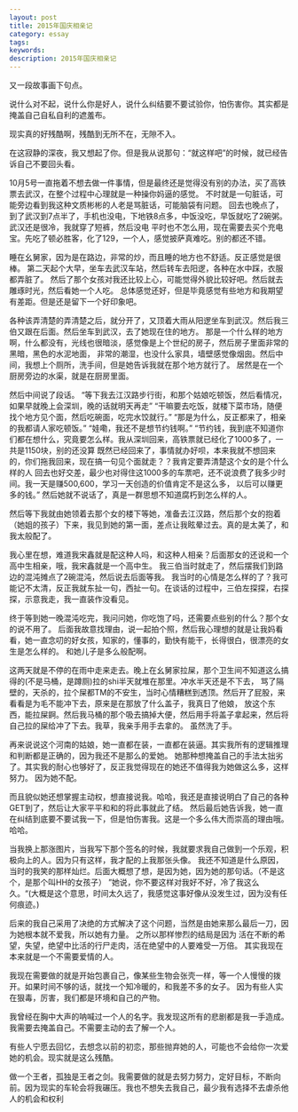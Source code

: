 ```yaml
---
layout: post
title: 2015年国庆相亲记
category: essay
tags: 
keywords: 
description: 2015年国庆相亲记
---
```




又一段故事画下句点。

说什么对不起，说什么你是好人，说什么纠结要不要试验你，怕伤害你。其实都是掩盖自己自私自利的遮羞布。

现实真的好残酷啊，残酷到无所不在，无隙不入。

在这寂静的深夜，我又想起了你。但是我从说那句：“就这样吧”的时候，就已经告诉自己不要回头看。

10月5号一直拖着不想去做一件事情，但是最终还是觉得没有别的办法，买了高铁票去武汉，在整个过程中心理就是一种操你妈逼的感觉。
不时就是一句脏话，可能旁边看到我这种文质彬彬的人老是骂脏话，可能脑袋有问题。
回去也晚点了，到了武汉到7点半了，手机也没电，下地铁8点多，中饭没吃，早饭就吃了2碗粥。武汉还是很冷，我就穿了短裤，然后没电
平时也不怎么用，现在需要去买个充电宝。先吃了顿必胜客，化了129，一个人，感觉披萨真难吃。别的都还不错。

睡在幺舅家，因为是在路边，非常的炒，而且睡的地方也不舒适。反正感觉是很棒。
第二天起个大早，坐车去武汉车站，然后转车去阳逻，各种在水中踩，衣服都弄脏了。
然后了那个女孩对我还比较上心，可能觉得外貌比较好吧。然后就去雕琢时光，然后看她一个人吃。
总体感觉还好，但是毕竟感觉有些地方和我期望有差距。但是还是留下一个好印象吧。

各种该弄清楚的弄清楚之后，就分开了，又顶着大雨从阳逻坐车到武汉。然后我三伯又跟在后面。然后坐车到武汉，去了她现在住的地方。
那是一个什么样的地方啊，什么都没有，光线也很暗淡，感觉像是上个世纪的房子，然后房子里面非常的黑暗，黑色的水泥地面，
非常的潮湿，也没什么家具，墙壁感觉像烟囱。然后中间，我想上个厕所，洗手间，但是她告诉我就在那个地方就行了。
居然是在一个厨房旁边的水渠，就是在厨房里面。

然后中间说了段话。
“等下我去江汉路步行街，和那个姑娘吃顿饭，然后看情况，如果早就晚上会深圳，晚的话就明天再走”
“干嘛要去吃饭，就楼下菜市场，随便找个地方见个面，然后吃碗面，吃完水饺就行。”
“那是为什么，反正都来了，相亲的我都请人家吃顿饭。”
“娃嘞，我还不是想节约钱啊。”
“节约钱，我到底不知道你们都在想什么，究竟要怎么样。我从深圳回来，高铁票就已经化了1000多了，一共是1150块，别的还没算
既然已经回来了，事情就办好呗，本来我就不想回来的，你们拖我回来，现在搞一句见个面就走？？我肯定要弄清楚这个女的是个什么样的人
回去也好交差，最少也对得住这1000多的车票吧，还不说浪费了我多少时间。我一天是赚500,600，学习一天创造的价值肯定不是这么多，
以后可以赚更多的钱。”
然后她就不说话了，真是一群思想不知道腐朽到怎么样的人。

然后等下我就由她领着去那个女的楼下等她，准备去江汉路，然后那个女的抱着（她姐的孩子）下来，我见到她的第一面，差点让我眩晕过去。真的是太美了，和我太般配了。

我心里在想，难道我宋鑫就是配这种人吗，和这种人相亲？后面那女的还说和一个高中生相亲，哦，我宋鑫就是一个高中生。
我三伯当时就走了，然后摆我们到路边的混沌摊点了2碗混沌，然后说去后面等我。
我当时的心情是怎么样的了？我可能记不太清，反正我就东扯一句，西扯一句。在谈话的过程中，三伯左探探，右探探，示意我走，我一直装作没看见。

终于等到她一晚混沌吃完，我问问她，你吃饱了吗，还需要点些别的什么？那个女的说不用了。
后面我故意找理由，说一起拍个照，然后我心理想的就是让我妈看看，她一直念叨的好女孩，知家的，懂事的，勤快有能干，长得很白，很漂亮的女生是怎么样的。
和她儿子是多么般配啊。

这两天就是不停的在雨中走来走去。晚上在幺舅家拉屎，那个卫生间不知道这么搞得的(不是马桶，是蹲厕)拉的shi半天就堆在那里。冲水半天还是不下去，
骂了隔壁的，天杀的，拉个屎都TM的不安生，当时心情糟糕到透顶。然后开了屁股，来看看是为毛不能冲下去，原来是在那放了什么盖子，我真日了他娘，
放这个东西，能拉屎錒。然后我马桶的那个吸去搞掉大便，然后用手将盖子拿起来，然后将自己拉的屎给冲了下去。我草，我亲手用手去拿的。
虽然洗了手。

再来说说这个河南的姑娘，她一直都在装，一直都在装逼。其实我所有的逻辑推理和判断都是正确的，因为我还不是那么的爱她。
她那种想掩盖自己的手法太拙劣了。其实我的耐心也够好了，反正我觉得现在的她还不值得我为她做这么多，这样努力。
因为她不配。

而且貌似她还想掌握主动权，想直接说我。哈哈，我还是直接说明白了自己的各种GET到了，然后让大家平平和和的将此事就此了结。
然后最后她告诉我，她一直在纠结到底要不要试我一下，但是怕伤害我。这是一个多么伟大而崇高的理由哦。
哈哈。

当我换上那涨图片，当我写下那个签名的时候，我就要求我自己做到一个乐观，积极向上的人。因为只有这样，我才配的上我那张头像。
我还不知道是什么原因，当时的我笑的那样灿烂。后面大概想了想，是因为她，因为她的那句话。（不是这个，是那个叫HH的女孩子）
”她说，你不要这样对我好不好，冷了我这么久。“(大概是这个意思，时间太久远了，我感觉这事好像从没发生过，因为没有任何痕迹。)

后来的我自己采用了决绝的方式解决了这个问题，当然是由她来那么最后一刀，因为她根本就不爱我，所以她有力量。
之所以那样惨烈的结局是因为   活在不断的希望，失望，绝望中比活的行尸走肉，活在绝望中的人要难受一万倍。
其实我现在本来就是一个不需要爱情的人。

我现在需要做的就是开始包裹自己，像某些生物会张壳一样，等一个人慢慢的拨开。如果时间不够的话，就找一个知冷暖的，和我差不多的女子。
因为有些人实在狠毒，厉害，我们都是环境和自己的产物。

我曾经在胸中大声的呐喊过一个人的名字。我发现这所有的悲剧都是我一手造成。我需要去掩盖自己。不需要主动的去了解一个人。

有些人宁愿去回忆，去想念以前的初恋，那些抛弃她的人，可能也不会给你一次爱她的机会。现实就是这么残酷。

做一个王者，孤独是王者之剑。我需要做的就是去努力努力，定好目标，不断向前。因为现实的车轮会将我碾压。我也不想失去我自己，最少我有选择不去虐杀他人的机会和权利


